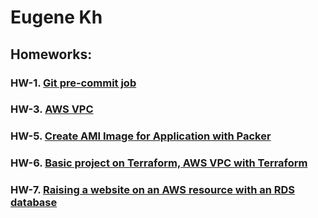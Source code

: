 # Eugene Kh
## Homeworks:

### HW-1. [Git pre-commit job](https://github.com/DevOps-Pro-24-09-24/eugene_kholodniak/tree/hw-1)
### HW-3. [AWS VPC](https://github.com/DevOps-Pro-24-09-24/eugene_kholodniak/tree/hw-3)
### HW-5. [Create AMI Image for Application with Packer](https://github.com/DevOps-Pro-24-09-24/eugene_kholodniak/tree/hw-5)
### HW-6. [Basic project on Terraform, AWS VPC with Terraform](https://github.com/DevOps-Pro-24-09-24/eugene_kholodniak/tree/hw-6)
### HW-7. [Raising a website on an AWS resource with an RDS database](https://github.com/DevOps-Pro-24-09-24/eugene_kholodniak/tree/hw-7)
